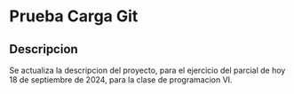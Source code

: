 # Prueba Carga Git

## Descripcion

Se actualiza la descripcion del proyecto, para el ejercicio del parcial de hoy 18 de septiembre de 2024, para la clase de programacion VI.
